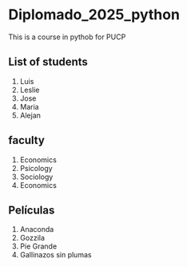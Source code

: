 # Diplomado_2025_python
This is a course in pythob for PUCP

## List of students
1. Luis
2. Leslie
3. Jose
4. Maria
5. Alejan

## faculty
1. Economics
2. Psicology
3. Sociology
4. Economics

## Películas
1. Anaconda
2. Gozzila
3. Pie Grande
4. Gallinazos sin plumas
